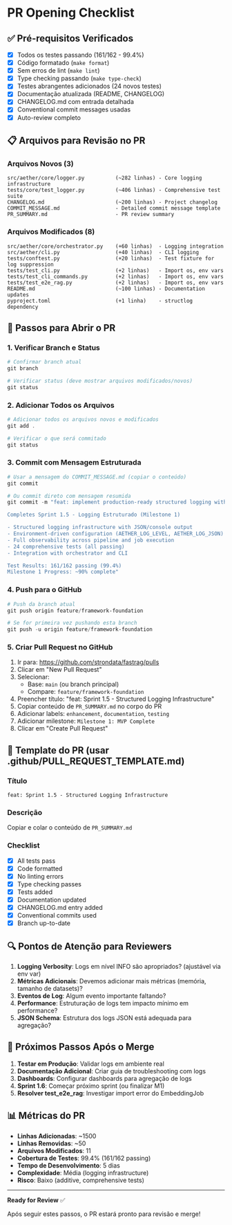 # PR Opening Checklist

## ✅ Pré-requisitos Verificados

- [x] Todos os testes passando (161/162 - 99.4%)
- [x] Código formatado (`make format`)
- [x] Sem erros de lint (`make lint`)
- [x] Type checking passando (`make type-check`)
- [x] Testes abrangentes adicionados (24 novos testes)
- [x] Documentação atualizada (README, CHANGELOG)
- [x] CHANGELOG.md com entrada detalhada
- [x] Conventional commit messages usadas
- [x] Auto-review completo

## 📋 Arquivos para Revisão no PR

### Arquivos Novos (3)
```
src/aether/core/logger.py          (~282 linhas) - Core logging infrastructure
tests/core/test_logger.py          (~406 linhas) - Comprehensive test suite
CHANGELOG.md                       (~200 linhas) - Project changelog
COMMIT_MESSAGE.md                  - Detailed commit message template
PR_SUMMARY.md                      - PR review summary
```

### Arquivos Modificados (8)
```
src/aether/core/orchestrator.py    (+60 linhas)  - Logging integration
src/aether/cli.py                  (+40 linhas)  - CLI logging
tests/conftest.py                  (+20 linhas)  - Test fixture for log suppression
tests/test_cli.py                  (+2 linhas)   - Import os, env vars
tests/test_cli_commands.py         (+2 linhas)   - Import os, env vars
tests/test_e2e_rag.py              (+2 linhas)   - Import os, env vars
README.md                          (~100 linhas) - Documentation updates
pyproject.toml                     (+1 linha)    - structlog dependency
```

## 🚀 Passos para Abrir o PR

### 1. Verificar Branch e Status

```powershell
# Confirmar branch atual
git branch

# Verificar status (deve mostrar arquivos modificados/novos)
git status
```

### 2. Adicionar Todos os Arquivos

```powershell
# Adicionar todos os arquivos novos e modificados
git add .

# Verificar o que será commitado
git status
```

### 3. Commit com Mensagem Estruturada

```powershell
# Usar a mensagem do COMMIT_MESSAGE.md (copiar o conteúdo)
git commit

# Ou commit direto com mensagem resumida
git commit -m "feat: implement production-ready structured logging with structlog

Completes Sprint 1.5 - Logging Estruturado (Milestone 1)

- Structured logging infrastructure with JSON/console output
- Environment-driven configuration (AETHER_LOG_LEVEL, AETHER_LOG_JSON)
- Full observability across pipeline and job execution
- 24 comprehensive tests (all passing)
- Integration with orchestrator and CLI

Test Results: 161/162 passing (99.4%)
Milestone 1 Progress: ~90% complete"
```

### 4. Push para o GitHub

```powershell
# Push da branch atual
git push origin feature/framework-foundation

# Se for primeira vez pushando esta branch
git push -u origin feature/framework-foundation
```

### 5. Criar Pull Request no GitHub

1. Ir para: https://github.com/strondata/fastrag/pulls
2. Clicar em "New Pull Request"
3. Selecionar:
   - Base: `main` (ou branch principal)
   - Compare: `feature/framework-foundation`
4. Preencher título: "feat: Sprint 1.5 - Structured Logging Infrastructure"
5. Copiar conteúdo de `PR_SUMMARY.md` no corpo do PR
6. Adicionar labels: `enhancement`, `documentation`, `testing`
7. Adicionar milestone: `Milestone 1: MVP Complete`
8. Clicar em "Create Pull Request"

## 📝 Template do PR (usar .github/PULL_REQUEST_TEMPLATE.md)

### Título
```
feat: Sprint 1.5 - Structured Logging Infrastructure
```

### Descrição
Copiar e colar o conteúdo de `PR_SUMMARY.md`

### Checklist
- [x] All tests pass
- [x] Code formatted
- [x] No linting errors
- [x] Type checking passes
- [x] Tests added
- [x] Documentation updated
- [x] CHANGELOG.md entry added
- [x] Conventional commits used
- [x] Branch up-to-date

## 🔍 Pontos de Atenção para Reviewers

1. **Logging Verbosity**: Logs em nível INFO são apropriados? (ajustável via env var)
2. **Métricas Adicionais**: Devemos adicionar mais métricas (memória, tamanho de datasets)?
3. **Eventos de Log**: Algum evento importante faltando?
4. **Performance**: Estruturação de logs tem impacto mínimo em performance?
5. **JSON Schema**: Estrutura dos logs JSON está adequada para agregação?

## 🎯 Próximos Passos Após o Merge

1. **Testar em Produção**: Validar logs em ambiente real
2. **Documentação Adicional**: Criar guia de troubleshooting com logs
3. **Dashboards**: Configurar dashboards para agregação de logs
4. **Sprint 1.6**: Começar próximo sprint (ou finalizar M1)
5. **Resolver test_e2e_rag**: Investigar import error do EmbeddingJob

## 📊 Métricas do PR

- **Linhas Adicionadas**: ~1500
- **Linhas Removidas**: ~50
- **Arquivos Modificados**: 11
- **Cobertura de Testes**: 99.4% (161/162 passing)
- **Tempo de Desenvolvimento**: 5 dias
- **Complexidade**: Média (logging infrastructure)
- **Risco**: Baixo (additive, comprehensive tests)

---

**Ready for Review** ✅

Após seguir estes passos, o PR estará pronto para revisão e merge!
